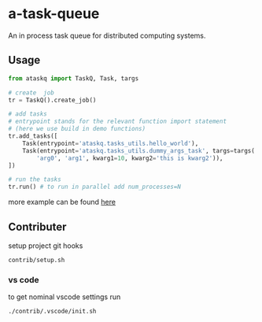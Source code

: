 # a-task-queue
An in process task queue for distributed computing systems.

## Usage
```python
from ataskq import TaskQ, Task, targs

# create  job
tr = TaskQ().create_job()

# add tasks
# entrypoint stands for the relevant function import statement
# (here we use build in demo functions)
tr.add_tasks([
    Task(entrypoint='ataskq.tasks_utils.hello_world'),
    Task(entrypoint='ataskq.tasks_utils.dummy_args_task', targs=targs(
        'arg0', 'arg1', kwarg1=10, kwarg2='this is kwarg2')),
])

# run the tasks
tr.run() # to run in parallel add num_processes=N
```

more example can be found [here](./examples)

## Contributer
setup project git hooks
```
contrib/setup.sh
```

### vs code
to get nominal vscode settings run
```
./contrib/.vscode/init.sh
```
